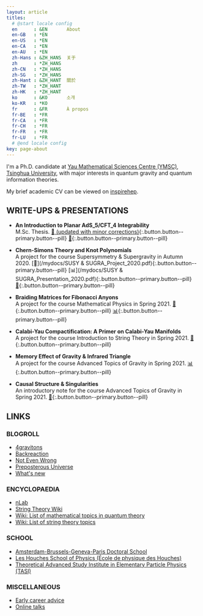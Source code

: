 ```yaml
---
layout: article
titles:
  # @start locale config
  en      : &EN       About
  en-GB   : *EN
  en-US   : *EN
  en-CA   : *EN
  en-AU   : *EN
  zh-Hans : &ZH_HANS  关于
  zh      : *ZH_HANS
  zh-CN   : *ZH_HANS
  zh-SG   : *ZH_HANS
  zh-Hant : &ZH_HANT  關於
  zh-TW   : *ZH_HANT
  zh-HK   : *ZH_HANT
  ko      : &KO       소개
  ko-KR   : *KO
  fr      : &FR       À propos
  fr-BE   : *FR
  fr-CA   : *FR
  fr-CH   : *FR
  fr-FR   : *FR
  fr-LU   : *FR
  # @end locale config
key: page-about
---
```


I'm a Ph.D. candidate at [Yau Mathematical Sciences Centre (YMSC)](https://ymsc.tsinghua.edu.cn/en/), [Tsinghua University](https://www.tsinghua.edu.cn/en/), with major interests in quantum gravity and quantum information theories.

My brief academic CV can be viewed on [inspirehep](https://inspirehep.net/authors/1873043).

## WRITE-UPS & PRESENTATIONS
- **An Introduction to Planar AdS_5/CFT_4 Integrability**\
  M.Sc. Thesis.
  [:pencil: (updated with minor corrections)](/mydocs/QFFF_MSc_Thesis.pdf){:.button.button--primary.button--pill}
  [:pencil:](https://imperialcollegelondon.app.box.com/s/nccbofc96z84la582mybzdj3oei13wow){:.button.button--primary.button--pill}

- **Chern-Simons Theory and Knot Polynomials**\
  A project for the course Supersymmetry & Supergravity in Autumn 2020.
  [:pencil:](/mydocs/SUSY & SUGRA_Project_2020.pdf){:.button.button--primary.button--pill}
  [:bar_chart:](/mydocs/SUSY & SUGRA_Presentation_2020.pdf){:.button.button--primary.button--pill}
  [:link:](https://www.cantorsparadise.com/quantum-theory-and-knots-exploring-fascinating-links-between-apparently-disparate-domains-2159e0788e6a){:.button.button--primary.button--pill}

- **Braiding Matrices for Fibonacci Anyons**\
  A project for the course Mathematical Physics in Spring 2021.
  [:pencil:](/mydocs/MP_Project_2021.pdf){:.button.button--primary.button--pill}
  [:bar_chart:](/mydocs/MP_Presentation_2021.pdf){:.button.button--primary.button--pill}

- **Calabi-Yau Compactification: A Primer on Calabi-Yau Manifolds**\
  A project for the course Introduction to String Theory in Spring 2021.
  [:pencil:](/mydocs/ST_Project_2021.pdf){:.button.button--primary.button--pill}

- **Memory Effect of Gravity & Infrared Triangle**\
  A project for the course Advanced Topics of Gravity in Spring 2021.
  [:bar_chart:](/mydocs/GR_Presentation_2021.pdf){:.button.button--primary.button--pill}

- **Causal Structure & Singularities**\
  An introductory note for the course Advanced Topics of Gravity in Spring 2021.
  [:pencil:](/mydocs/GR_Notes.pdf){:.button.button--primary.button--pill}

## LINKS
### BLOGROLL
- [4gravitons](https://4gravitons.com/)
- [Backreaction](http://backreaction.blogspot.com/)
- [Not Even Wrong](https://www.math.columbia.edu/~woit/wordpress/)
- [Preposterous Universe](https://www.preposterousuniverse.com/blog/)
- [What's new](https://terrytao.wordpress.com/)

### ENCYCLOPAEDIA
- [nLab](https://ncatlab.org/nlab/show/HomePage)
- [String Theory Wiki](https://www.stringwiki.org/wiki/String_Theory_Wiki)
- [Wiki: List of mathematical topics in quantum theory](https://en.wikipedia.org/wiki/List_of_mathematical_topics_in_quantum_theory)
- [Wiki: List of string theory topics](https://en.wikipedia.org/wiki/List_of_string_theory_topics)

### SCHOOL
- [Amsterdam-Brussels-Geneva-Paris Doctoral School](http://www.solvayinstitutes.be/html/doctoral.html)
- [Les Houches School of Physics (École de physique des Houches)](https://www.houches-school-physics.com/ecole-de-physique-des-houches/home-672251.kjsp)
- [Theoretical Advanced Study Institute in Elementary Particle Physics (TASI)](https://www.colorado.edu/physics/TASI/Program-Overview)

### MISCELLANEOUS
- [Early career advice](https://www.angelagibney.org/the-ec-by-topic/?fbclid=IwAR2fD0eqVouoHoLvCrwHdyeMq4mdekJXJvPnXeQOEuNLCYBJlqY1GMj9tu8)
- [Online talks](https://researchseminars.org/)

<!-- {% highlight javascript %}
{% endhighlight %} -->
